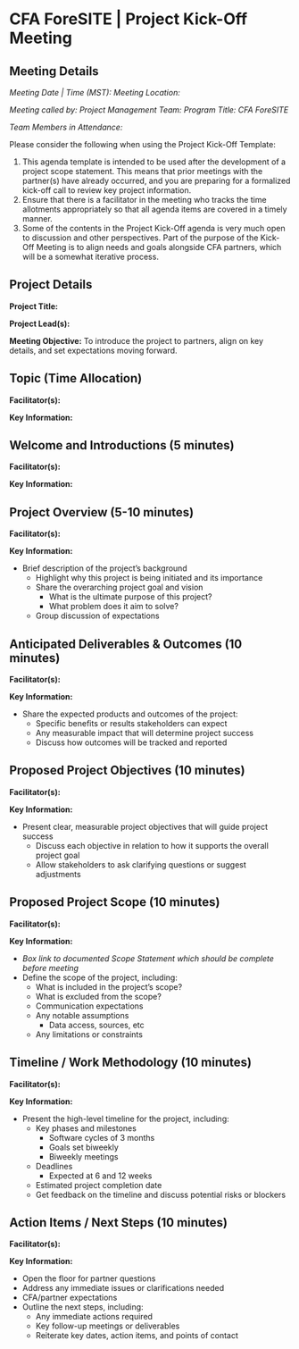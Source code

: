 # CFA ForeSITE | Project Kick-Off Meeting

## Meeting Details
*Meeting Date | Time (MST):*
*Meeting Location:*

*Meeting called by:*
*Project Management Team:*
*Program Title: CFA ForeSITE*

*Team Members in Attendance:*

Please consider the following when using the Project Kick-Off Template:
1.	This agenda template is intended to be used after the development of a project scope statement. This means that prior meetings with the partner(s) have already occurred, and you are preparing for a formalized kick-off call to review key project information.
2.	Ensure that there is a facilitator in the meeting who tracks the time allotments appropriately so that all agenda items are covered in a timely manner. 
3.	Some of the contents in the Project Kick-Off agenda is very much open to discussion and other perspectives. Part of the purpose of the Kick-Off Meeting is to align needs and goals alongside CFA partners, which will be a somewhat iterative process. 

## Project Details
**Project Title:**

**Project Lead(s):**

**Meeting Objective:** To introduce the project to partners, align on key details, and set expectations moving forward.

## Topic (Time Allocation)
**Facilitator(s):**

**Key Information:**


## Welcome and Introductions (5 minutes)
**Facilitator(s):**

**Key Information:**

## Project Overview (5-10 minutes)
**Facilitator(s):**

**Key Information:**
- Brief description of the project’s background
    - Highlight why this project is being initiated and its importance
    - Share the overarching project goal and vision
        - What is the ultimate purpose of this project?
        - What problem does it aim to solve?
    - Group discussion of expectations

## Anticipated Deliverables & Outcomes (10 minutes)
**Facilitator(s):**

**Key Information:**
- Share the expected products and outcomes of the project: 
    - Specific benefits or results stakeholders can expect
    - Any measurable impact that will determine project success
    - Discuss how outcomes will be tracked and reported

## Proposed Project Objectives (10 minutes)
**Facilitator(s):**

**Key Information:**
- Present clear, measurable project objectives that will guide project success
    - Discuss each objective in relation to how it supports the overall project goal
    - Allow stakeholders to ask clarifying questions or suggest adjustments

## Proposed Project Scope (10 minutes)
**Facilitator(s):**

**Key Information:**
- *Box link to documented Scope Statement which should be complete before meeting*
- Define the scope of the project, including: 
    - What is included in the project’s scope?
    - What is excluded from the scope?
    - Communication expectations
    - Any notable assumptions
        - Data access, sources, etc
    - Any limitations or constraints

## Timeline / Work Methodology (10 minutes)
**Facilitator(s):**

**Key Information:**
- Present the high-level timeline for the project, including: 
    - Key phases and milestones
        - Software cycles of 3 months
        - Goals set biweekly
        - Biweekly meetings
    - Deadlines
        - Expected at 6 and 12 weeks
    - Estimated project completion date
    - Get feedback on the timeline and discuss potential risks or blockers

## Action Items / Next Steps (10 minutes)
**Facilitator(s):**

**Key Information:**
- Open the floor for partner questions
- Address any immediate issues or clarifications needed
- CFA/partner expectations
- Outline the next steps, including: 
    - Any immediate actions required
    - Key follow-up meetings or deliverables
    - Reiterate key dates, action items, and points of contact
